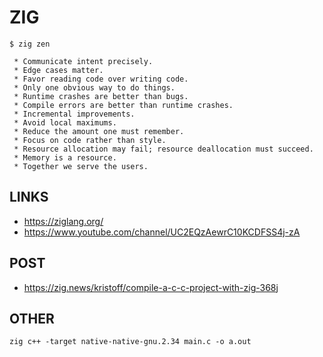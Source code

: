 ZIG
====


```
$ zig zen

 * Communicate intent precisely.
 * Edge cases matter.
 * Favor reading code over writing code.
 * Only one obvious way to do things.
 * Runtime crashes are better than bugs.
 * Compile errors are better than runtime crashes.
 * Incremental improvements.
 * Avoid local maximums.
 * Reduce the amount one must remember.
 * Focus on code rather than style.
 * Resource allocation may fail; resource deallocation must succeed.
 * Memory is a resource.
 * Together we serve the users.
```

LINKS
-----

* https://ziglang.org/
* https://www.youtube.com/channel/UC2EQzAewrC10KCDFSS4j-zA

POST
----

* https://zig.news/kristoff/compile-a-c-c-project-with-zig-368j


OTHER
----

`zig c++ -target native-native-gnu.2.34 main.c -o a.out`